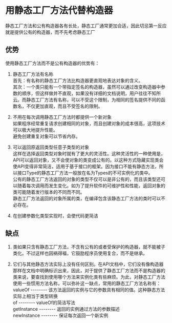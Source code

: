 
# 用静态工厂方法代替构造器

静态工厂方法和公有构造器各有长处，静态工厂通常更加合适，因此切忌第一反应就是提供公有的构造器，而不先考虑静态工厂  

## 优势
使用静态工厂方法而不是公有构造器的优势有：  

1. 静态工厂方法有名称  
首先：有名称的静态工厂方法比构造器更直观地表达对象的含义。  
其次：一个类只能有一个带指定签名的构造器，虽然可以通过改变构造器中参数的顺序，但这样做并不直观，如果没有详细的文档说明，用户往往不知所云。而静态工厂方法有名称，可以不受这个限制，为相同的签名提供不同的函数名，不仅更加直观，而且不受签名的限制。  

2. 不用在每次调用静态工厂方法时都提供一个新对象  
如果程序经常重复请求创建相同的对象，而且创建对象的成本很高，这项技术可以极大地提升性能。  
避免创建重复对象可以节省内存。  

3. 可以返回原返回类型任意子类型的对象  
这样在选择返回类型对象时就有了更大的灵活性。这种灵活性的一种使用是，API可以返回对象，又不会使对象的类变成公有的。以这种方式隐藏实现类会使API变得非常简洁，适用于基于接口的框架。因为接口不能有静态方法，所以接口Type的静态工厂方法一般放在名为Types的不可实例化的类中。  
公有的静态工厂方法返回的对象的类型不仅可以是非公有的，而且该类型还可以随着每次调用而发生变化。如为了提升软件的可维护性和性能，返回对象的类可能随着发行版本的不同而不同。  
静态工厂方法返回的对象所属的类，在编译包含该静态工厂方法的类时可以不必存在。  

4. 在创建参数化类型实现时，会使代码更简洁  


## 缺点

1. 类如果只含有静态工厂方法，不含有公有的或者受保护的构造器，就不能被子类化。不过这样也因祸得福，它鼓励程序员使用复合，而不是继承。  

2. 它们与其他静态方法实际上没有任何区别。在API文档中，它们没有像构造器那样在文档中明确标识出来，因此，对于提供了静态工厂方法而不是构造器的类来说，要查找到使用哪个方法来实例化类有些麻烦。为此，对静态工厂方法使用一些惯用方法名称，可以弥补这一缺点，常用的静态工厂方法名称有：  
valueOf -------- 该方法返回的实例与它的参数具有相同的值。这种静态方法实际上相当于类型转换   
of      -------- valueOf的简洁写法  
getInstance -------- 返回的实例通过方法的参数描述  
newInstance -------- 保证每次返回一个新实例